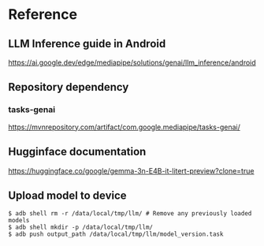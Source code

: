 

# Reference
## LLM Inference guide in Android

https://ai.google.dev/edge/mediapipe/solutions/genai/llm_inference/android


## Repository dependency 

### tasks-genai
https://mvnrepository.com/artifact/com.google.mediapipe/tasks-genai/

## Hugginface documentation
https://huggingface.co/google/gemma-3n-E4B-it-litert-preview?clone=true

## Upload model to device

```
$ adb shell rm -r /data/local/tmp/llm/ # Remove any previously loaded models
$ adb shell mkdir -p /data/local/tmp/llm/
$ adb push output_path /data/local/tmp/llm/model_version.task

```